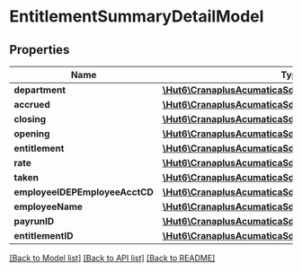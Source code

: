 # EntitlementSummaryDetailModel

## Properties
Name | Type | Description | Notes
------------ | ------------- | ------------- | -------------
**department** | [**\Hut6\CranaplusAcumaticaSdk\Model\StringValueModel**](StringValueModel.md) |  | [optional] 
**accrued** | [**\Hut6\CranaplusAcumaticaSdk\Model\DecimalValueModel**](DecimalValueModel.md) |  | [optional] 
**closing** | [**\Hut6\CranaplusAcumaticaSdk\Model\DecimalValueModel**](DecimalValueModel.md) |  | [optional] 
**opening** | [**\Hut6\CranaplusAcumaticaSdk\Model\DecimalValueModel**](DecimalValueModel.md) |  | [optional] 
**entitlement** | [**\Hut6\CranaplusAcumaticaSdk\Model\StringValueModel**](StringValueModel.md) |  | [optional] 
**rate** | [**\Hut6\CranaplusAcumaticaSdk\Model\DecimalValueModel**](DecimalValueModel.md) |  | [optional] 
**taken** | [**\Hut6\CranaplusAcumaticaSdk\Model\DecimalValueModel**](DecimalValueModel.md) |  | [optional] 
**employeeIDEPEmployeeAcctCD** | [**\Hut6\CranaplusAcumaticaSdk\Model\StringValueModel**](StringValueModel.md) |  | [optional] 
**employeeName** | [**\Hut6\CranaplusAcumaticaSdk\Model\StringValueModel**](StringValueModel.md) |  | [optional] 
**payrunID** | [**\Hut6\CranaplusAcumaticaSdk\Model\StringValueModel**](StringValueModel.md) |  | [optional] 
**entitlementID** | [**\Hut6\CranaplusAcumaticaSdk\Model\StringValueModel**](StringValueModel.md) |  | [optional] 

[[Back to Model list]](../README.md#documentation-for-models) [[Back to API list]](../README.md#documentation-for-api-endpoints) [[Back to README]](../README.md)


